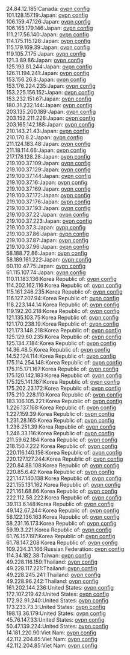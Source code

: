 24.84.12.185:Canada: [ovpn config](vpn/24_84_12_185.ovpn)  
101.128.157.19:Japan: [ovpn config](vpn/101_128_157_19.ovpn)  
106.159.47.126:Japan: [ovpn config](vpn/106_159_47_126.ovpn)  
106.165.179.146:Japan: [ovpn config](vpn/106_165_179_146.ovpn)  
111.217.56.140:Japan: [ovpn config](vpn/111_217_56_140.ovpn)  
114.175.115.128:Japan: [ovpn config](vpn/114_175_115_128.ovpn)  
115.179.169.39:Japan: [ovpn config](vpn/115_179_169_39.ovpn)  
119.105.7.175:Japan: [ovpn config](vpn/119_105_7_175.ovpn)  
121.3.89.86:Japan: [ovpn config](vpn/121_3_89_86.ovpn)  
125.193.81.244:Japan: [ovpn config](vpn/125_193_81_244.ovpn)  
126.11.194.241:Japan: [ovpn config](vpn/126_11_194_241.ovpn)  
153.156.26.8:Japan: [ovpn config](vpn/153_156_26_8.ovpn)  
153.176.224.235:Japan: [ovpn config](vpn/153_176_224_235.ovpn)  
153.225.156.152:Japan: [ovpn config](vpn/153_225_156_152.ovpn)  
153.232.151.67:Japan: [ovpn config](vpn/153_232_151_67.ovpn)  
180.31.232.144:Japan: [ovpn config](vpn/180_31_232_144.ovpn)  
203.135.200.189:Japan: [ovpn config](vpn/203_135_200_189.ovpn)  
203.152.211.226:Japan: [ovpn config](vpn/203_152_211_226.ovpn)  
203.165.142.188:Japan: [ovpn config](vpn/203_165_142_188.ovpn)  
210.143.21.43:Japan: [ovpn config](vpn/210_143_21_43.ovpn)  
210.170.8.2:Japan: [ovpn config](vpn/210_170_8_2.ovpn)  
211.124.183.48:Japan: [ovpn config](vpn/211_124_183_48.ovpn)  
211.18.114.66:Japan: [ovpn config](vpn/211_18_114_66.ovpn)  
217.178.128.28:Japan: [ovpn config](vpn/217_178_128_28.ovpn)  
219.100.37.109:Japan: [ovpn config](vpn/219_100_37_109.ovpn)  
219.100.37.129:Japan: [ovpn config](vpn/219_100_37_129.ovpn)  
219.100.37.144:Japan: [ovpn config](vpn/219_100_37_144.ovpn)  
219.100.37.16:Japan: [ovpn config](vpn/219_100_37_16.ovpn)  
219.100.37.169:Japan: [ovpn config](vpn/219_100_37_169.ovpn)  
219.100.37.172:Japan: [ovpn config](vpn/219_100_37_172.ovpn)  
219.100.37.176:Japan: [ovpn config](vpn/219_100_37_176.ovpn)  
219.100.37.193:Japan: [ovpn config](vpn/219_100_37_193.ovpn)  
219.100.37.22:Japan: [ovpn config](vpn/219_100_37_22.ovpn)  
219.100.37.223:Japan: [ovpn config](vpn/219_100_37_223.ovpn)  
219.100.37.3:Japan: [ovpn config](vpn/219_100_37_3.ovpn)  
219.100.37.86:Japan: [ovpn config](vpn/219_100_37_86.ovpn)  
219.100.37.87:Japan: [ovpn config](vpn/219_100_37_87.ovpn)  
219.100.37.96:Japan: [ovpn config](vpn/219_100_37_96.ovpn)  
58.188.72.86:Japan: [ovpn config](vpn/58_188_72_86.ovpn)  
58.189.161.222:Japan: [ovpn config](vpn/58_189_161_222.ovpn)  
60.110.47.75:Japan: [ovpn config](vpn/60_110_47_75.ovpn)  
61.115.107.74:Japan: [ovpn config](vpn/61_115_107_74.ovpn)  
110.11.183.136:Korea Republic of: [ovpn config](vpn/110_11_183_136.ovpn)  
114.202.162.116:Korea Republic of: [ovpn config](vpn/114_202_162_116.ovpn)  
115.161.246.235:Korea Republic of: [ovpn config](vpn/115_161_246_235.ovpn)  
116.127.207.94:Korea Republic of: [ovpn config](vpn/116_127_207_94.ovpn)  
118.223.144.14:Korea Republic of: [ovpn config](vpn/118_223_144_14.ovpn)  
119.192.20.218:Korea Republic of: [ovpn config](vpn/119_192_20_218.ovpn)  
121.135.103.75:Korea Republic of: [ovpn config](vpn/121_135_103_75.ovpn)  
121.170.238.19:Korea Republic of: [ovpn config](vpn/121_170_238_19.ovpn)  
121.173.148.218:Korea Republic of: [ovpn config](vpn/121_173_148_218.ovpn)  
125.129.60.235:Korea Republic of: [ovpn config](vpn/125_129_60_235.ovpn)  
125.134.7.184:Korea Republic of: [ovpn config](vpn/125_134_7_184.ovpn)  
14.36.48.5:Korea Republic of: [ovpn config](vpn/14_36_48_5.ovpn)  
14.52.124.114:Korea Republic of: [ovpn config](vpn/14_52_124_114.ovpn)  
175.114.254.148:Korea Republic of: [ovpn config](vpn/175_114_254_148.ovpn)  
175.115.171.167:Korea Republic of: [ovpn config](vpn/175_115_171_167.ovpn)  
175.120.142.183:Korea Republic of: [ovpn config](vpn/175_120_142_183.ovpn)  
175.125.141.187:Korea Republic of: [ovpn config](vpn/175_125_141_187.ovpn)  
175.202.23.172:Korea Republic of: [ovpn config](vpn/175_202_23_172.ovpn)  
175.210.228.110:Korea Republic of: [ovpn config](vpn/175_210_228_110.ovpn)  
183.106.105.221:Korea Republic of: [ovpn config](vpn/183_106_105_221.ovpn)  
1.226.137.168:Korea Republic of: [ovpn config](vpn/1_226_137_168.ovpn)  
1.227.159.39:Korea Republic of: [ovpn config](vpn/1_227_159_39.ovpn)  
1.231.28.165:Korea Republic of: [ovpn config](vpn/1_231_28_165.ovpn)  
1.236.251.39:Korea Republic of: [ovpn config](vpn/1_236_251_39.ovpn)  
1.246.33.116:Korea Republic of: [ovpn config](vpn/1_246_33_116.ovpn)  
211.59.62.184:Korea Republic of: [ovpn config](vpn/211_59_62_184.ovpn)  
218.150.7.222:Korea Republic of: [ovpn config](vpn/218_150_7_222.ovpn)  
220.116.140.156:Korea Republic of: [ovpn config](vpn/220_116_140_156.ovpn)  
220.127.127.244:Korea Republic of: [ovpn config](vpn/220_127_127_244.ovpn)  
220.84.88.108:Korea Republic of: [ovpn config](vpn/220_84_88_108.ovpn)  
220.85.6.42:Korea Republic of: [ovpn config](vpn/220_85_6_42.ovpn)  
221.147.140.138:Korea Republic of: [ovpn config](vpn/221_147_140_138.ovpn)  
221.155.131.162:Korea Republic of: [ovpn config](vpn/221_155_131_162.ovpn)  
221.161.68.86:Korea Republic of: [ovpn config](vpn/221_161_68_86.ovpn)  
222.112.58.222:Korea Republic of: [ovpn config](vpn/222_112_58_222.ovpn)  
39.113.6.148:Korea Republic of: [ovpn config](vpn/39_113_6_148.ovpn)  
49.142.67.244:Korea Republic of: [ovpn config](vpn/49_142_67_244.ovpn)  
58.122.136.163:Korea Republic of: [ovpn config](vpn/58_122_136_163.ovpn)  
58.231.16.173:Korea Republic of: [ovpn config](vpn/58_231_16_173.ovpn)  
59.19.3.221:Korea Republic of: [ovpn config](vpn/59_19_3_221.ovpn)  
61.76.157.197:Korea Republic of: [ovpn config](vpn/61_76_157_197.ovpn)  
61.78.147.208:Korea Republic of: [ovpn config](vpn/61_78_147_208.ovpn)  
109.234.31.166:Russian Federation: [ovpn config](vpn/109_234_31_166.ovpn)  
114.34.182.38:Taiwan: [ovpn config](vpn/114_34_182_38.ovpn)  
49.228.116.159:Thailand: [ovpn config](vpn/49_228_116_159.ovpn)  
49.228.117.221:Thailand: [ovpn config](vpn/49_228_117_221.ovpn)  
49.228.245.241:Thailand: [ovpn config](vpn/49_228_245_241.ovpn)  
49.228.96.242:Thailand: [ovpn config](vpn/49_228_96_242.ovpn)  
161.202.144.236:United States: [ovpn config](vpn/161_202_144_236.ovpn)  
172.107.219.42:United States: [ovpn config](vpn/172_107_219_42.ovpn)  
172.92.91.240:United States: [ovpn config](vpn/172_92_91_240.ovpn)  
173.233.73.3:United States: [ovpn config](vpn/173_233_73_3.ovpn)  
198.13.36.179:United States: [ovpn config](vpn/198_13_36_179.ovpn)  
45.76.147.33:United States: [ovpn config](vpn/45_76_147_33.ovpn)  
50.47.139.224:United States: [ovpn config](vpn/50_47_139_224.ovpn)  
14.181.220.90:Viet Nam: [ovpn config](vpn/14_181_220_90.ovpn)  
42.112.204.85:Viet Nam: [ovpn config](vpn/42_112_204_85.ovpn)  
42.112.204.85:Viet Nam: [ovpn config](vpn/42_112_204_85.ovpn)  
